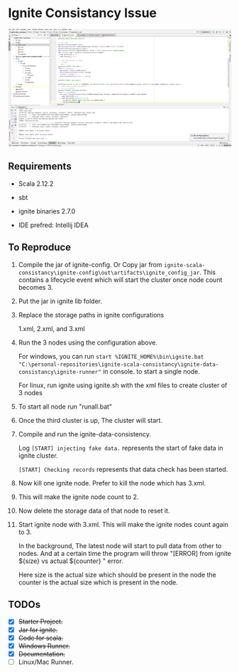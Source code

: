 # Ignite Consistancy Issue

![Ignite Error](https://github.com/shikya/ignite-scala-consistancy/raw/master/images/ignite%20error.PNG "Ignite Error")

## Requirements

+ Scala 2.12.2

+ sbt

+ ignite binaries 2.7.0

+ IDE prefred: Intellij IDEA


## To Reproduce

1. Compile the jar of ignite-config. Or Copy jar from `ignite-scala-consistancy\ignite-config\out\artifacts\ignite_config_jar`. This contains a lifecycle event which will start the cluster once node count becomes 3.

1. Put the jar in ignite lib folder.

1. Replace the storage paths in ignite configurations

   1.xml, 2.xml, and 3.xml

1. Run the 3 nodes using the configuration above.

   For windows, you can run `start %IGNITE_HOME%\bin\ignite.bat "C:\personal-repositories\ignite-scala-consistancy\ignite-data-consistancy\ignite-runner"` in console. to start a single node.
   
   For linux, run ignite using ignite.sh with the xml files to create cluster of 3 nodes

1. To start all node run "runall.bat"

1. Once the third cluster is up, The cluster will start.

1. Compile and run the ignite-data-consistency.

   Log  `[START] injecting fake data.` represents the start of fake data in ignite cluster.

   `[START] Checking records` represents that data check has been started.

1. Now kill one ignite node. Prefer to kill the node which has 3.xml.

1. This will make the ignite node count to 2.

1. Now delete the storage data of that node to reset it.

1. Start ignite node with 3.xml. This will make the ignite nodes count again to 3.


   In the background, The latest node will start to pull data from other to nodes. And at a certain time the program will throw "[ERROR] from ignite ${size} vs actual ${counter} " error.

   Here size is the actual size which should be present in the node
the counter is the actual size which is present in the node.


## TODOs

- [x] ~~Starter Project.~~
- [x] ~~Jar for ignite.~~
- [X] ~~Code for scala.~~
- [x] ~~Windows Runner.~~
- [x] ~~Documentation.~~
- [ ] Linux/Mac Runner.

